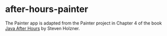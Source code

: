 # after-hours-painter
The Painter app is adapted from the Painter project in Chapter 4 of the book [Java After Hours](https://www.informit.com/store/java-after-hours-10-projects-youll-never-do-at-work-9780672327476) by Steven Holzner.

